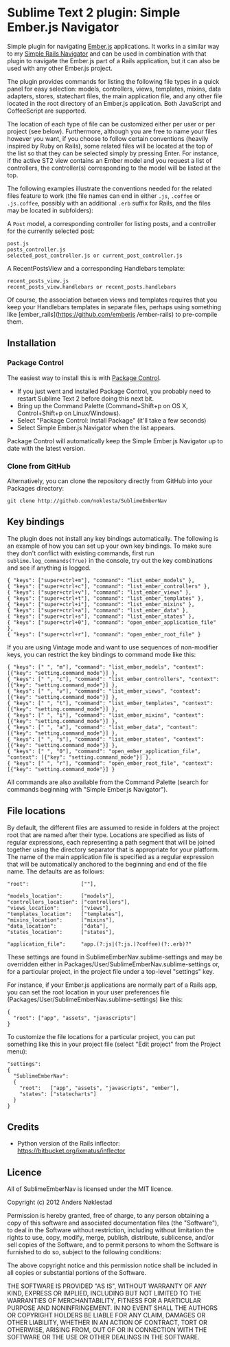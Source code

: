 # Sublime Text 2 plugin: Simple Ember.js Navigator

Simple plugin for navigating [Ember.js](http://emberjs.com/) applications. It
works in a similar way to my [Simple Rails
Navigator](https://github.com/noklesta/SublimeRailsNav) and can be used in
combination with that plugin to navigate the Ember.js part of a Rails
application, but it can also be used with any other Ember.js project.

The plugin provides commands for listing the following file types in a quick
panel for easy selection: models, controllers, views, templates, mixins, data
adapters, stores, statechart files, the main application file, and any other
file located in the root directory of an Ember.js application. Both JavaScript
and CoffeeScript are supported.

The location of each type of file can be customized either per user or per
project (see below). Furthermore, although you are free to name your files
however you want, if you choose to follow certain conventions (heavily
inspired by Ruby on Rails), some related files will be located at the top of
the list so that they can be selected simply by pressing Enter. For instance,
if the active ST2 view contains an Ember model and you request a list of
controllers, the controller(s) corresponding to the model will be listed at
the top.

The following examples illustrate the conventions needed for the related files
feature to work (the file names can end in either `.js`, `.coffee` or
`.js.coffee`, possibly with an additional `.erb` suffix for Rails, and the
files may be located in subfolders):

A `Post` model, a corresponding controller for listing posts, and a controller
for the currently selected post:

    post.js
    posts_controller.js
    selected_post_controller.js or current_post_controller.js

A RecentPostsView and a corresponding Handlebars template:

    recent_posts_view.js
    recent_posts_view.handlebars or recent_posts.handlebars

Of course, the association between views and templates requires that you keep
your Handlebars templates in separate files, perhaps using something like
[ember_rails](https://github.com/emberjs /ember-rails) to pre-compile them.

## Installation

### Package Control

The easiest way to install this is with [Package
Control](http://wbond.net/sublime\_packages/package\_control).

 * If you just went and installed Package Control, you probably need to restart Sublime Text 2 before doing this next bit.
 * Bring up the Command Palette (Command+Shift+p on OS X, Control+Shift+p on Linux/Windows).
 * Select "Package Control: Install Package" (it'll take a few seconds)
 * Select Simple Ember.js Navigator when the list appears.

Package Control will automatically keep the Simple Ember.js Navigator up to
date with the latest version.

### Clone from GitHub

Alternatively, you can clone the repository directly from GitHub into your Packages directory:

    git clone http://github.com/noklesta/SublimeEmberNav

## Key bindings

The plugin does not install any key bindings automatically. The following is
an example of how you can set up your own key bindings. To make sure they
don't conflict with existing commands, first run `sublime.log_commands(True)`
in the console, try out the key combinations and see if anything is logged.

    { "keys": ["super+ctrl+m"], "command": "list_ember_models" },
    { "keys": ["super+ctrl+c"], "command": "list_ember_controllers" },
    { "keys": ["super+ctrl+v"], "command": "list_ember_views" },
    { "keys": ["super+ctrl+t"], "command": "list_ember_templates" },
    { "keys": ["super+ctrl+i"], "command": "list_ember_mixins" },
    { "keys": ["super+ctrl+a"], "command": "list_ember_data" },
    { "keys": ["super+ctrl+s"], "command": "list_ember_states" },
    { "keys": ["super+ctrl+0"], "command": "open_ember_application_file" },
    { "keys": ["super+ctrl+r"], "command": "open_ember_root_file" }

If you are using Vintage mode and want to use sequences of non-modifier keys,
you can restrict the key bindings to command mode like this:

    { "keys": [" ", "m"], "command": "list_ember_models", "context": [{"key": "setting.command_mode"}] },
    { "keys": [" ", "c"], "command": "list_ember_controllers", "context": [{"key": "setting.command_mode"}] },
    { "keys": [" ", "v"], "command": "list_ember_views", "context": [{"key": "setting.command_mode"}] },
    { "keys": [" ", "t"], "command": "list_ember_templates", "context": [{"key": "setting.command_mode"}] },
    { "keys": [" ", "i"], "command": "list_ember_mixins", "context": [{"key": "setting.command_mode"}] },
    { "keys": [" ", "a"], "command": "list_ember_data", "context": [{"key": "setting.command_mode"}] },
    { "keys": [" ", "s"], "command": "list_ember_states", "context": [{"key": "setting.command_mode"}] },
    { "keys": [" ", "0"], "command": "open_ember_application_file", "context": [{"key": "setting.command_mode"}] },
    { "keys": [" ", "r"], "command": "open_ember_root_file", "context": [{"key": "setting.command_mode"}] }

All commands are also available from the Command Palette (search for commands
beginning with "Simple Ember.js Navigator").

## File locations

By default, the different files are assumed to reside in folders at the
project root that are named after their type. Locations are specified as lists
of regular expressions, each representing a path segment that will be joined
together using the directory separator that is appropriate for your platform.
The name of the main application file is specified as a regular expression
that will be automatically anchored to the beginning and end of the file name.
The defaults are as follows:

    "root":                 [""],

    "models_location":      ["models"],
    "controllers_location": ["controllers"],
    "views_location":       ["views"],
    "templates_location":   ["templates"],
    "mixins_location":      ["mixins"],
    "data_location":        ["data"],
    "states_location":      ["states"],

    "application_file":     "app.(?:js|(?:js.)?coffee)(?:.erb)?"

These settings are found in SublimeEmberNav.sublime-settings and may be
overridden either in Packages/User/SublimeEmberNav.sublime-settings or, for a
particular project, in the project file under a top-level "settings" key.

For instance, if your Ember.js applications are normally part of a Rails app,
you can set the root location in your user preferences file
(Packages/User/SublimeEmberNav.sublime-settings) like this:

    {
      "root": ["app", "assets", "javascripts"]
    }

To customize the file locations for a particular project, you can put
something like this in your project file (select "Edit project" from the
Project menu):

    "settings":
    {
      "SublimeEmberNav":
      {
        "root":   ["app", "assets", "javascripts", "ember"],
        "states": ["statecharts"]
      }
    }

## Credits

- Python version of the Rails inflector: <https://bitbucket.org/ixmatus/inflector>

## Licence

All of SublimeEmberNav is licensed under the MIT licence.

  Copyright (c) 2012 Anders Nøklestad

  Permission is hereby granted, free of charge, to any person obtaining a copy
  of this software and associated documentation files (the "Software"), to deal
  in the Software without restriction, including without limitation the rights
  to use, copy, modify, merge, publish, distribute, sublicense, and/or sell
  copies of the Software, and to permit persons to whom the Software is
  furnished to do so, subject to the following conditions:

  The above copyright notice and this permission notice shall be included in
  all copies or substantial portions of the Software.

  THE SOFTWARE IS PROVIDED "AS IS", WITHOUT WARRANTY OF ANY KIND, EXPRESS OR
  IMPLIED, INCLUDING BUT NOT LIMITED TO THE WARRANTIES OF MERCHANTABILITY,
  FITNESS FOR A PARTICULAR PURPOSE AND NONINFRINGEMENT. IN NO EVENT SHALL THE
  AUTHORS OR COPYRIGHT HOLDERS BE LIABLE FOR ANY CLAIM, DAMAGES OR OTHER
  LIABILITY, WHETHER IN AN ACTION OF CONTRACT, TORT OR OTHERWISE, ARISING FROM,
  OUT OF OR IN CONNECTION WITH THE SOFTWARE OR THE USE OR OTHER DEALINGS IN
  THE SOFTWARE.